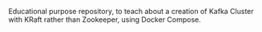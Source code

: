 Educational purpose repository, to teach about a creation of Kafka Cluster with KRaft rather than Zookeeper, using Docker Compose.